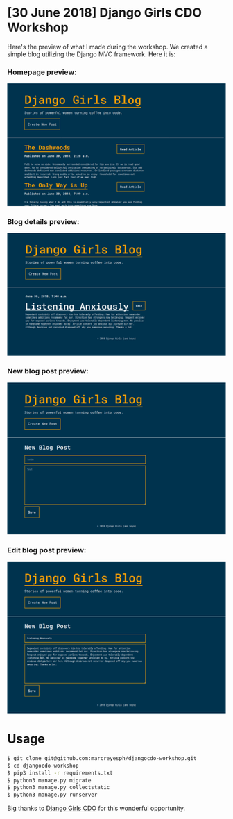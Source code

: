 # [30 June 2018] Django Girls CDO Workshop

Here's the preview of what I made during the workshop. We created a simple blog utilizing the Django MVC framework. Here it is:

### Homepage preview:
![Website preview](preview/preview.png "Website preview")

### Blog details preview:
![Blog details preview](preview/post-preview.png "Blog details preview")

### New blog post preview:
![New blog post preview](preview/new-post-preview.png "New blog post preview")

### Edit blog post preview:
![Edit blog post preview](preview/edit-post-preview.png "Edit blog post preview")

# Usage
```sh
$ git clone git@github.com:marcreyesph/djangocdo-workshop.git
$ cd djangocdo-workshop
$ pip3 install -r requirements.txt
$ python3 manage.py migrate
$ python3 manage.py collectstatic
$ python3 manage.py runserver
```

Big thanks to [Django Girls CDO](https://djangogirls.org/cagayandeoro/) for this wonderful opportunity.